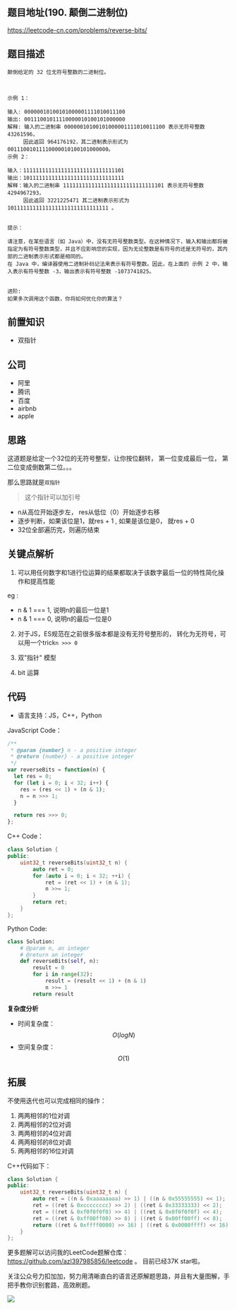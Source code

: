 ## 题目地址(190. 颠倒二进制位)
https://leetcode-cn.com/problems/reverse-bits/

## 题目描述

```
颠倒给定的 32 位无符号整数的二进制位。

 

示例 1：

输入: 00000010100101000001111010011100
输出: 00111001011110000010100101000000
解释: 输入的二进制串 00000010100101000001111010011100 表示无符号整数 43261596，
     因此返回 964176192，其二进制表示形式为 00111001011110000010100101000000。
示例 2：

输入：11111111111111111111111111111101
输出：10111111111111111111111111111111
解释：输入的二进制串 11111111111111111111111111111101 表示无符号整数 4294967293，
     因此返回 3221225471 其二进制表示形式为 10111111111111111111111111111111 。
 

提示：

请注意，在某些语言（如 Java）中，没有无符号整数类型。在这种情况下，输入和输出都将被指定为有符号整数类型，并且不应影响您的实现，因为无论整数是有符号的还是无符号的，其内部的二进制表示形式都是相同的。
在 Java 中，编译器使用二进制补码记法来表示有符号整数。因此，在上面的 示例 2 中，输入表示有符号整数 -3，输出表示有符号整数 -1073741825。
 

进阶:
如果多次调用这个函数，你将如何优化你的算法？

```

## 前置知识

- 双指针

## 公司

- 阿里
- 腾讯
- 百度
- airbnb
- apple
  
## 思路

这道题是给定一个32位的无符号整型，让你按位翻转， 第一位变成最后一位， 第二位变成倒数第二位。。。

那么思路就是`双指针`

> 这个指针可以加引号

- n从高位开始逐步左， res从低位（0）开始逐步右移
- 逐步判断，如果该位是1，就res + 1 , 如果是该位是0， 就res + 0
- 32位全部遍历完，则遍历结束


## 关键点解析

1. 可以用任何数字和1进行位运算的结果都取决于该数字最后一位的特性简化操作和提高性能

eg :

- n & 1 === 1, 说明n的最后一位是1
- n & 1 === 0, 说明n的最后一位是0

2. 对于JS，ES规范在之前很多版本都是没有无符号整形的， 转化为无符号，可以用一个trick`n >>> 0 `

3. 双"指针" 模型

4. bit 运算


## 代码

* 语言支持：JS，C++，Python

JavaScript Code：

```js
/**
 * @param {number} n - a positive integer
 * @return {number} - a positive integer
 */
var reverseBits = function(n) {
  let res = 0;
  for (let i = 0; i < 32; i++) {
    res = (res << 1) + (n & 1);
    n = n >>> 1;
  }

  return res >>> 0;
};
```

C++ Code：

```C++
class Solution {
public:
    uint32_t reverseBits(uint32_t n) {
        auto ret = 0;
        for (auto i = 0; i < 32; ++i) {
            ret = (ret << 1) + (n & 1);
            n >>= 1;
        }
        return ret;
    }
};
```

Python Code:

```python
class Solution:
    # @param n, an integer
    # @return an integer
    def reverseBits(self, n):
        result = 0
        for i in range(32):
            result = (result << 1) + (n & 1)
            n >>= 1
        return result
```

**复杂度分析**
- 时间复杂度：$$O(logN)$$
- 空间复杂度：$$O(1)$$

## 拓展
不使用迭代也可以完成相同的操作：
1. 两两相邻的1位对调
2. 两两相邻的2位对调
3. 两两相邻的4位对调
4. 两两相邻的8位对调
5. 两两相邻的16位对调

C++代码如下：
```C++
class Solution {
public:
    uint32_t reverseBits(uint32_t n) {
        auto ret = ((n & 0xaaaaaaaa) >> 1) | ((n & 0x55555555) << 1);
        ret = ((ret & 0xcccccccc) >> 2) | ((ret & 0x33333333) << 2);
        ret = ((ret & 0xf0f0f0f0) >> 4) | ((ret & 0x0f0f0f0f) << 4);
        ret = ((ret & 0xff00ff00) >> 8) | ((ret & 0x00ff00ff) << 8);
        return ((ret & 0xffff0000) >> 16) | ((ret & 0x0000ffff) << 16);
    }
};
```

更多题解可以访问我的LeetCode题解仓库：https://github.com/azl397985856/leetcode  。 目前已经37K star啦。

关注公众号力扣加加，努力用清晰直白的语言还原解题思路，并且有大量图解，手把手教你识别套路，高效刷题。


![](https://tva1.sinaimg.cn/large/007S8ZIlly1gfcuzagjalj30p00dwabs.jpg)

